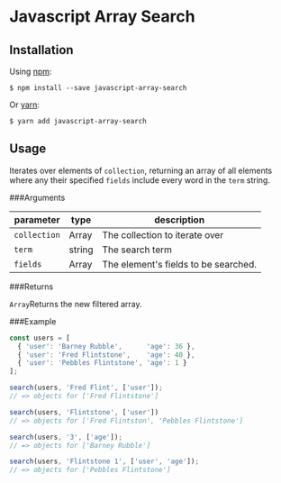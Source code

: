 # Javascript Array Search

Installation
-----------
Using [npm](https://www.npmjs.com/):

    $ npm install --save javascript-array-search

Or [yarn](https://yarnpkg.com/):

    $ yarn add javascript-array-search

Usage
-----------

Iterates over elements of `collection`, returning an array of all elements where any their specified `fields` include every word in the `term` string.

###Arguments

| parameter   | type    | description                          |
| ---------   | ------- | ------------------------------------ |
| `collection`| Array   | The collection to iterate over       |
| `term`      | string  | The search term                      |
| `fields`    | Array   | The element's fields to be searched. |

###Returns

`Array`Returns the new filtered array.

###Example
```js
const users = [
  { 'user': 'Barney Rubble',      'age': 36 },
  { 'user': 'Fred Flintstone',    'age': 40 },
  { 'user': 'Pebbles Flintstone', 'age': 1 }
];

search(users, 'Fred Flint', ['user']);
// => objects for ['Fred Flintstone']

search(users, 'Flintstone', ['user'])
// => objects for ['Fred Flintston', 'Pebbles Flintstone']

search(users, '3', ['age']);
// => objects for ['Barney Rubble']

search(users, 'Flintstone 1', ['user', 'age']);
// => objects for ['Pebbles Flintstone']
```

